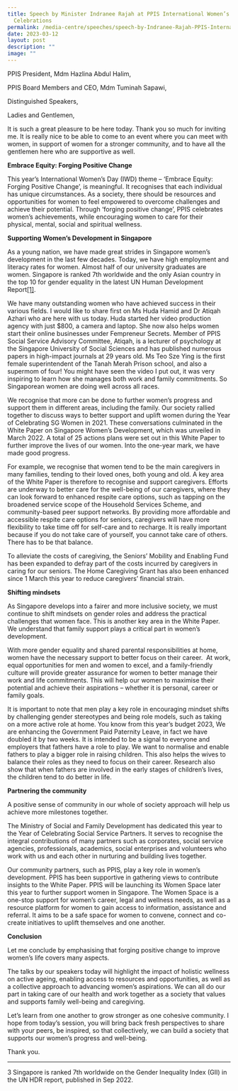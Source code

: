 ```yaml
---
title: Speech by Minister Indranee Rajah at PPIS International Women’s Day 2023
  Celebrations
permalink: /media-centre/speeches/speech-by-Indranee-Rajah-PPIS-International-Women-Day/
date: 2023-03-12
layout: post
description: ""
image: ""
---
```

PPIS President, Mdm Hazlina Abdul Halim,

PPIS Board Members and CEO, Mdm Tuminah Sapawi,

Distinguished Speakers,

Ladies and Gentlemen,

It is such a great pleasure to be here today. Thank you so much for inviting me. It is really nice to be able to come to an event where you can meet with women, in support of women for a stronger community, and to have all the gentlemen here who are supportive as well.

**Embrace Equity: Forging Positive Change**

This year’s International Women’s Day (IWD) theme – ‘Embrace Equity: Forging Positive Change’, is meaningful. It recognises that each individual has unique circumstances. As a society, there should be resources and opportunities for women to feel empowered to overcome challenges and achieve their potential. Through ‘forging positive change’, PPIS celebrates women’s achievements, while encouraging women to care for their physical, mental, social and spiritual wellness.

**Supporting Women’s Development in Singapore**

As a young nation, we have made great strides in Singapore women’s development in the last few decades. Today, we have high employment and literacy rates for women. Almost half of our university graduates are women. Singapore is ranked 7th worldwide and the only Asian country in the top 10 for gender equality in the latest UN Human Development Report[\[1\]](#_ftn1).

We have many outstanding women who have achieved success in their various fields. I would like to share first on Ms Huda Hamid and Dr Atiqah Azhari who are here with us today. Huda started her video production agency with just $800, a camera and laptop. She now also helps women start their online businesses under Fempreneur Secrets. Member of PPIS Social Service Advisory Committee, Atiqah, is a lecturer of psychology at the Singapore University of Social Sciences and has published numerous papers in high-impact journals at 29 years old. Ms Teo Sze Ying is the first female superintendent of the Tanah Merah Prison school, and also a supermom of four! You might have seen the video I put out, it was very inspiring to learn how she manages both work and family commitments. So Singaporean women are doing well across all races.

We recognise that more can be done to further women’s progress and support them in different areas, including the family. Our society rallied together to discuss ways to better support and uplift women during the Year of Celebrating SG Women in 2021. These conversations culminated in the White Paper on Singapore Women’s Development, which was unveiled in March 2022. A total of 25 actions plans were set out in this White Paper to further improve the lives of our women. Into the one-year mark, we have made good progress.

For example, we recognise that women tend to be the main caregivers in many families, tending to their loved ones, both young and old. A key area of the White Paper is therefore to recognise and support caregivers. Efforts are underway to better care for the well-being of our caregivers, where they can look forward to enhanced respite care options, such as tapping on the broadened service scope of the Household Services Scheme, and community-based peer support networks. By providing more affordable and accessible respite care options for seniors, caregivers will have more flexibility to take time off for self-care and to recharge. It is really important because if you do not take care of yourself, you cannot take care of others. There has to be that balance.

To alleviate the costs of caregiving, the Seniors’ Mobility and Enabling Fund has been expanded to defray part of the costs incurred by caregivers in caring for our seniors. The Home Caregiving Grant has also been enhanced since 1 March this year to reduce caregivers’ financial strain.

**Shifting mindsets**

As Singapore develops into a fairer and more inclusive society, we must continue to shift mindsets on gender roles and address the practical challenges that women face. This is another key area in the White Paper. We understand that family support plays a critical part in women’s development.

With more gender equality and shared parental responsibilities at home, women have the necessary support to better focus on their career.  At work, equal opportunities for men and women to excel, and a family-friendly culture will provide greater assurance for women to better manage their work and life commitments. This will help our women to maximise their potential and achieve their aspirations – whether it is personal, career or family goals.

It is important to note that men play a key role in encouraging mindset shifts by challenging gender stereotypes and being role models, such as taking on a more active role at home. You know from this year’s budget 2023, We are enhancing the Government Paid Paternity Leave, in fact we have doubled it by two weeks. It is intended to be a signal to everyone and employers that fathers have a role to play. We want to normalise and enable fathers to play a bigger role in raising children. This also helps the wives to balance their roles as they need to focus on their career. Research also show that when fathers are involved in the early stages of children’s lives, the children tend to do better in life.

**Partnering the community**

A positive sense of community in our whole of society approach will help us achieve more milestones together.

The Ministry of Social and Family Development has dedicated this year to the Year of Celebrating Social Service Partners. It serves to recognise the integral contributions of many partners such as corporates, social service agencies, professionals, academics, social enterprises and volunteers who work with us and each other in nurturing and building lives together.

Our community partners, such as PPIS, play a key role in women’s development. PPIS has been supportive in gathering views to contribute insights to the White Paper. PPIS will be launching its Women Space later this year to further support women in Singapore. The Women Space is a one-stop support for women’s career, legal and wellness needs, as well as a resource platform for women to gain access to information, assistance and referral. It aims to be a safe space for women to convene, connect and co-create initiatives to uplift themselves and one another.

**Conclusion**

Let me conclude by emphasising that forging positive change to improve women’s life covers many aspects.

The talks by our speakers today will highlight the impact of holistic wellness on active ageing, enabling access to resources and opportunities, as well as a collective approach to advancing women’s aspirations. We can all do our part in taking care of our health and work together as a society that values and supports family well-being and caregiving.

Let’s learn from one another to grow stronger as one cohesive community. I hope from today’s session, you will bring back fresh perspectives to share with your peers, be inspired, so that collectively, we can build a society that supports our women’s progress and well-being.

Thank you.

  

* * *

[](#_ftnref1)3 Singapore is ranked 7th worldwide on the Gender Inequality Index (GII) in the UN HDR report, published in Sep 2022.